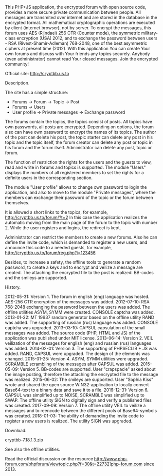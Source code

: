 This PHP+JS application, the encrypted forum with open source code, provides a more secure private communication between people. All messages are transmited over internet and are stored in the database in the encrypted format. All mathematical cryptographic operations are executed by client (internet browser), not by server. To encrypt the messages, this forum uses AES (Rijndael) 256 CTR (Counter mode), the symmetric military-class encryption (USA) 2012, and to exchange the password between users - RSA (Rivest-Shamir-Adleman) 768-2048, one of the best asymmetric ciphers at present time (2012). With this application You can create Your own forums and discuss with Your friends any topics securely. Anybody (even administrator) cannot read Your closed messages. Join the encrypted community!

Official site: http://cryptbb.us.to


Description. 

The site has a simple structure:
- Forums → Forum → Topic → Post
- Forums → Users
- User profile → Private messages → Exchange password

The forums contain the topics, the topics consist of posts. All topics have own passwords, all posts are encrypted. Depending on options, the forum also can have own password to encrypt the names of its topics. The author of the post can delete his post, the topic starter can delete any post in his topic and the topic itself, the forum creator can delete any post or topic in his forum and the forum itself. Administrator can delete any post, topic or forum.

The function of restriction the rights for the users and the guests to view, read and write in forums and topics is supported. The module "Users" displays the numbers of all registered members to set the rights for a definite users in the corresponding section.

The module "User profile" allows to change own password to login the application, and also to move to the module "Private messages", where the members can exchange their password of the topic or the forum between themselves.

It is allowed a short links to the topics, for example, http://cryptbb.us.to/forum/?t=2
In this case the application realizes the automatic moving from the main page of the forum to the topic with number 2. While the user registers and logins, the redirect is kept.

Administrator can restrict the members to create a new forums. Also he can define the invite code, which is demanded to register a new users, and announce this code to a needed guests, for example, http://cryptbb.us.to/forum/reg.php?i=123456

Besides, to increase a safety, the offline tools to generate a random password, to create a keys and to encrypt and veilize a message are created. The attaching the encrypted file to the post is realized. BB-codes and the smileys are supported.


History.

2012-05-31: Version 1. The forum in english (eng) language was hosted. AES-256 CTR encryption of the messages was added.
2012-07-10: RSA 768-2048 exchanging the password between the users was added. The offline utilities ASYM, SYMM were created. CONSOLE captcha was added.
2013-01-22: MT 19937 random generator based on the offline utility RAND was added. The supporting of russian (rus) language was added. CONSOLE captcha was upgraded.
2013-03-10: CAPSUL capsulation of the small messages was added. The source code (PHP, HTML and JS) of the application was published under MIT license.
2013-06-14: Version 2. VEIL veilization of the messages for english (eng) and russian (rus) languages was added.
2014-02-01: Version 3. The supporting of PHPSECLIB + JS was added. RAND, CAPSUL were upgraded. The design of the elements was changed.
2015-01-25: Version 4. ASYM, SYMM utilities were upgraded. SCRAMBLE scrambling of the messages after CAPSUL was added.
2015-05-09: Version 5. BB-codes are supported. User "crapspacle" asked about the image posting, therefore the attaching the encrypted file to the message was realized.
2015-06-02: The smileys are supported. User "Sophia Kiss" wrote and shared the open source WIN32-application to locally convert Base64-text to a binary data and save it to a file.
2016-12-31: Version 6. CAPSUL was simplified up to NOISE, SCRAMBLE was simplified up to SWAP. The offline utility SIGN to digitally sign and verify a published files was created.
2017-09-09: Version 7. The offline utility VEIL to veilize a messages and to reencode between the different pools of Base64-symbols was created.
2018-01-03: The ability of demanding the invite code to register a new users is realized. The utility SIGN was upgraded.


Download.

cryptbb-7.18.1.3.zip


See also the offline utilities.

Read the official discussion on the resource http://www.php-forum.com/phpforum/viewtopic.php?f=30&t=22732]php-forum.com since 2013.

